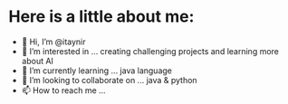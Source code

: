 # Here is a little about me:

- 👋 Hi, I’m @itaynir
- 👀 I’m interested in ... creating challenging projects and learning more about AI 
- 🌱 I’m currently learning ... java language 
- 💞️ I’m looking to collaborate on ... java & python 
- 📫 How to reach me ...


